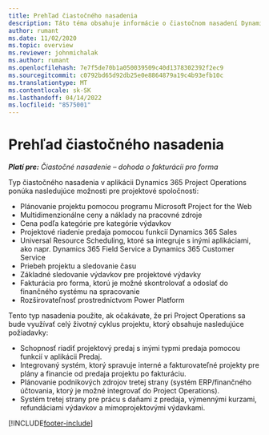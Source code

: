 ```yaml
---
title: Prehľad čiastočného nasadenia
description: Táto téma obsahuje informácie o čiastočnom nasadení Dynamics 365 Project Operations.
author: rumant
ms.date: 11/02/2020
ms.topic: overview
ms.reviewer: johnmichalak
ms.author: rumant
ms.openlocfilehash: 7e7f5de70b1a050039509c40d1378302392f2ec9
ms.sourcegitcommit: c0792bd65d92db25e0e8864879a19c4b93efb10c
ms.translationtype: MT
ms.contentlocale: sk-SK
ms.lasthandoff: 04/14/2022
ms.locfileid: "8575001"
---
```

# <a name="lite-deployment-overview"></a>Prehľad čiastočného nasadenia

_**Platí pre:** Čiastočné nasadenie – dohoda o fakturácii pro forma_

Typ čiastočného nasadenia v aplikácii Dynamics 365 Project Operations ponúka nasledujúce možnosti pre projektové spoločnosti:

- Plánovanie projektu pomocou programu Microsoft Project for the Web
- Multidimenzionálne ceny a náklady na pracovné zdroje
- Cena podľa kategórie pre kategórie výdavkov
- Projektové riadenie predaja pomocou funkcií Dynamics 365 Sales
- Universal Resource Scheduling, ktoré sa integruje s inými aplikáciami, ako napr. Dynamics 365 Field Service a Dynamics 365 Customer Service
- Priebeh projektu a sledovanie času
- Základné sledovanie výdavkov pre projektové výdavky
- Fakturácia pro forma, ktorú je možné skontrolovať a odoslať do finančného systému na spracovanie
- Rozširovateľnosť prostredníctvom Power Platform

Tento typ nasadenia použite, ak očakávate, že pri Project Operations sa bude využívať celý životný cyklus projektu, ktorý obsahuje nasledujúce požiadavky:

- Schopnosť riadiť projektový predaj s inými typmi predaja pomocou funkcií v aplikácii Predaj.
- Integrovaný systém, ktorý spravuje interné a fakturovateľné projekty pre plány a financie od predaja projektu po fakturáciu.
- Plánovanie podnikových zdrojov tretej strany (systém ERP/finančného účtovania, ktorý je možné integrovať do Project Operations).
- Systém tretej strany pre prácu s daňami z predaja, výmennými kurzami, refundáciami výdavkov a mimoprojektovými výdavkami.


[!INCLUDE[footer-include](../includes/footer-banner.md)]
